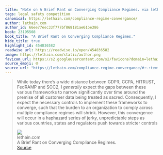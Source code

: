 ```yaml
---
title: "Note on A Brief Rant on Converging Compliance Regimes. via lethain.com"
tags: legal safety competition
canonical: https://lethain.com/compliance-regime-convergance/
author: lethain.com
author_id: 66ee77eec33f777bf868181ae61be386
book: 23195508
book_title: "A Brief Rant on Converging Compliance Regimes."
hide_title: true
highlight_id: 454836582
readwise_url: https://readwise.io/open/454836582
image: https://lethain.com/static/author.png
favicon_url: https://s2.googleusercontent.com/s2/favicons?domain=lethain.com
source_emoji: 🌐
source_url: "https://lethain.com/compliance-regime-convergance/#:~:text=While%20today%20there%E2%80%99s,towards%20stricter%20controls"
---
```


> While today there’s a wide distance between GDPR, CCPA, HITRUST, FedRAMP and SOC2, I *generally* expect the gaps between these various frameworks to narrow significantly over time around the premise of all customer data being treated as sacred. Consequently, I expect the necessary controls to implement these frameworks to converge, such that the burden to an organization to comply across multiple compliance regimes will shrink. However, this convergence will occur in a haphazard series of jerky, unpredictable steps as various countries, states and regulators push towards stricter controls
> <div class="quoteback-footer"><div class="quoteback-avatar"><img class="mini-favicon" src="https://s2.googleusercontent.com/s2/favicons?domain=lethain.com"></div><div class="quoteback-metadata"><div class="metadata-inner"><span style="display:none">FROM:</span><div aria-label="lethain.com" class="quoteback-author"> lethain.com</div><div aria-label="A Brief Rant on Converging Compliance Regimes." class="quoteback-title"> A Brief Rant on Converging Compliance Regimes.</div></div></div><div class="quoteback-backlink"><a target="_blank" aria-label="go to the full text of this quotation" rel="noopener" href="https://lethain.com/compliance-regime-convergance/#:~:text=While%20today%20there%E2%80%99s,towards%20stricter%20controls" class="quoteback-arrow"> Source</a></div></div>